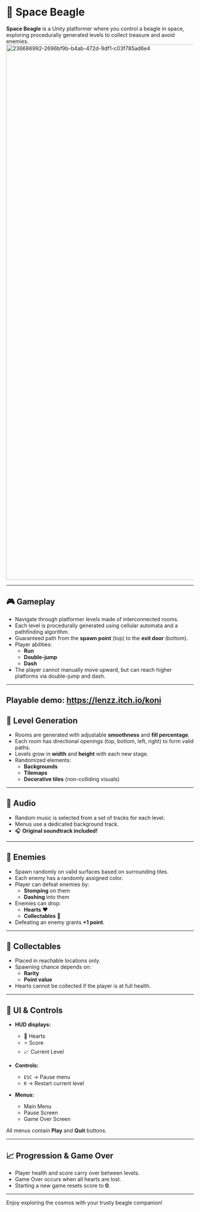 # 🌌 Space Beagle

**Space Beagle** is a Unity platformer where you control a beagle in space, exploring procedurally generated levels to collect treasure and avoid enemies.
<img width="1440" alt="236686992-2696bf9b-b4ab-472d-9df1-c03f785ad6e4" src="https://github.com/user-attachments/assets/4c015593-c82d-4c27-9483-f730c9835322" />

---

## 🎮 Gameplay

- Navigate through platformer levels made of interconnected rooms.
- Each level is procedurally generated using cellular automata and a pathfinding algorithm.
- Guaranteed path from the **spawn point** (top) to the **exit door** (bottom).
- Player abilities:
  - **Run**
  - **Double-jump**
  - **Dash**
- The player cannot manually move upward, but can reach higher platforms via double-jump and dash.

---

## Playable demo: https://lenzz.itch.io/koni

## 🧩 Level Generation

- Rooms are generated with adjustable **smoothness** and **fill percentage**.
- Each room has directional openings (top, bottom, left, right) to form valid paths.
- Levels grow in **width** and **height** with each new stage.
- Randomized elements:
  - **Backgrounds**
  - **Tilemaps**
  - **Decorative tiles** (non-colliding visuals)

---

## 🎵 Audio

- Random music is selected from a set of tracks for each level.
- Menus use a dedicated background track.
- 🎧 **Original soundtrack included!**

---

## 👾 Enemies

- Spawn randomly on valid surfaces based on surrounding tiles.
- Each enemy has a randomly assigned color.
- Player can defeat enemies by:
  - **Stomping** on them
  - **Dashing** into them
- Enemies can drop:
  - **Hearts** ❤️
  - **Collectables** 💎
- Defeating an enemy grants **+1 point**.

---

## 💎 Collectables

- Placed in reachable locations only.
- Spawning chance depends on:
  - **Rarity**
  - **Point value**
- Hearts cannot be collected if the player is at full health.

---

## 🧠 UI & Controls

- **HUD displays:**
  - 💖 Hearts
  - ⭐ Score
  - 📈 Current Level

- **Controls:**
  - `ESC` → Pause menu
  - `R` → Restart current level

- **Menus:**
  - Main Menu
  - Pause Screen
  - Game Over Screen

All menus contain **Play** and **Quit** buttons.

---

## 📈 Progression & Game Over

- Player health and score carry over between levels.
- Game Over occurs when all hearts are lost.
- Starting a new game resets score to **0**.

---

Enjoy exploring the cosmos with your trusty beagle companion!
